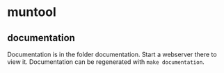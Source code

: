 # muntool

## documentation
Documentation is in the folder documentation. Start a webserver there to view it. Documentation can be regenerated with `make documentation`.
